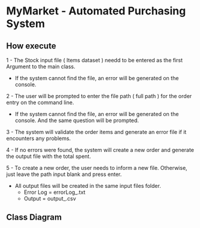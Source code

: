 # MyMarket - Automated Purchasing System

## How execute

1 - The Stock input file ( Items dataset ) needd to be entered as the first Argument to the main class.
  - If the system cannot find the file, an error will be generated on the console.

2 - The user will be prompted to enter the file path ( full path ) for the order entry on the command line.
  - If the system cannot find the file, an error will be generated on the console. And the same question will be prompted.
  
3 - The system will validate the order items and generate an error file if it encounters any problems.

4 - If no errors were found, the system will create a new order and generate the output file with the total spent.

5 - To create a new order, the user needs to inform a new file. Otherwise, just leave the path input blank and press enter.

* All output files will be created in the same input files folder.
  - Error Log = errorLog_<timestap>.txt
  - Output = output_<timestap>.csv

## Class Diagram




